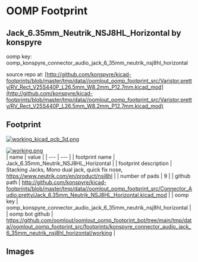 # OOMP Footprint  
## Jack_6.35mm_Neutrik_NSJ8HL_Horizontal  by konspyre  
  
oomp key: oomp_konspyre_connector_audio_jack_6_35mm_neutrik_nsj8hl_horizontal  
  
source repo at: [http://github.com/konspyre/kicad-footprints/blob/master/tmp/data//oomlout_oomp_footprint_src/Varistor.pretty/RV_Rect_V25S440P_L26.5mm_W8.2mm_P12.7mm.kicad_mod](http://github.com/konspyre/kicad-footprints/blob/master/tmp/data//oomlout_oomp_footprint_src/Varistor.pretty/RV_Rect_V25S440P_L26.5mm_W8.2mm_P12.7mm.kicad_mod)  
## Footprint  
  
[![working_kicad_pcb_3d.png](working_kicad_pcb_3d_600.png)](working_kicad_pcb_3d.png)  
  
[![working.png](working_600.png)](working.png)  
| name | value | 
| --- | --- | 
| footprint name | Jack_6.35mm_Neutrik_NSJ8HL_Horizontal | 
| footprint description | Stacking Jacks, Mono dual jack, quick fix nose, https://www.neutrik.com/en/product/nsj8hl | 
| number of pads | 9 | 
| github path | http://github.com/konspyre/kicad-footprints/blob/master/tmp/data//oomlout_oomp_footprint_src/Connector_Audio.pretty/Jack_6.35mm_Neutrik_NSJ8HL_Horizontal.kicad_mod | 
| oomp key | oomp_konspyre_connector_audio_jack_6_35mm_neutrik_nsj8hl_horizontal | 
| oomp bot github | https://github.com/oomlout/oomlout_oomp_footprint_bot/tree/main/tmp/data//oomlout_oomp_footprint_src/footprints/konspyre_connector_audio_jack_6_35mm_neutrik_nsj8hl_horizontal/working | 
## Images  
